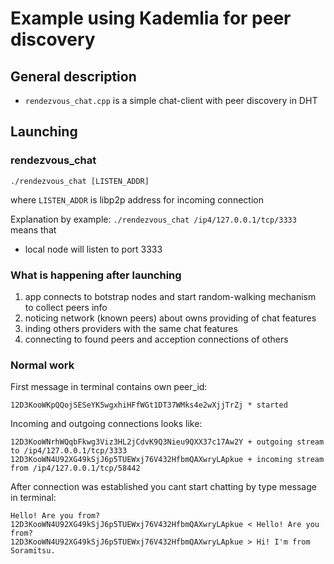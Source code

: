 # Example using Kademlia for peer discovery

## General description

* `rendezvous_chat.cpp` is a simple chat-client with peer discovery in DHT

## Launching

### rendezvous_chat

`./rendezvous_chat [LISTEN_ADDR]`

where `LISTEN_ADDR` is libp2p address for incoming connection

Explanation by example: `./rendezvous_chat /ip4/127.0.0.1/tcp/3333` means that

* local node will listen to port 3333

### What is happening after launching
1. app connects to botstrap nodes and start random-walking mechanism to collect peers info
1. noticing network (known peers) about owns providing of chat features
1. inding others providers with the same chat features
1. connecting to found peers and acception connections of others

### Normal work
First message in terminal contains own peer_id:
```log
12D3KooWKpQQojSESeYK5wgxhiHFfWGt1DT37WMks4e2wXjjTrZj * started
```

Incoming and outgoing connections looks like:
```log
12D3KooWNrhWQqbFkwg3Viz3HL2jCdvK9Q3Nieu9QXX37c17Aw2Y + outgoing stream to /ip4/127.0.0.1/tcp/3333
12D3KooWN4U92XG49kSjJ6p5TUEWxj76V432HfbmQAXwryLApkue + incoming stream from /ip4/127.0.0.1/tcp/58442
```

After connection was established you cant start chatting by type message in terminal:
```log
Hello! Are you from?
12D3KooWN4U92XG49kSjJ6p5TUEWxj76V432HfbmQAXwryLApkue < Hello! Are you from?
12D3KooWN4U92XG49kSjJ6p5TUEWxj76V432HfbmQAXwryLApkue > Hi! I'm from Soramitsu.
```
